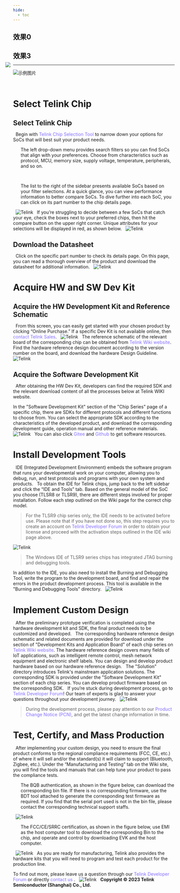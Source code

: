 ```yaml
---
hide:
  - toc
---
```


## 效果0


## 效果3

-----------------------------------------------------------------------------------------------------

<!DOCTYPE html>
<html lang="en">
<head>
    <meta charset="UTF-8">
    <meta name="viewport" content="width=device-width, initial-scale=1.0">
    <title>轮播图</title>
    <style>
        *{
            margin: 0;
            padding: 0;
            text-decoration: none;
            list-style: none;
            background-repeat: no-repeat;
        .carousel {
            position: relative;
            width: 1600px;
            height: 900px;
            overflow: hidden;
        }
        .carousel-inner {
            display: flex;
            width: 1600px;
            height: 900px;
            transition: transform 0.6s ease-in-out;
        }
        }
        .item {
            flex: 0 0 100%;
            height: 55vh%;
        }
        .item img {
            width: 100%;
            height: 100%;
            object-fit: cover;
        }
        .carousel-control {
            position: absolute;
            top: 50%;
            transform: translateY(-50%);
            color: #fff;
            font-size: 80px;
            z-index: 10;
            cursor: pointer;
        }
        .left {
            left: 25px;
        }
        .right {
            right: 25px;
        }
 
        .dots {
            position: absolute;
            bottom: 20px;
            left: 50%;
            z-index: 15;
            width: 60%;
            padding-left: 0;
            margin-left: -30%;
            text-align: center;
            list-style: none;
        }
 
        .dots > li {
            display: inline-block;
            width: 10px;
            height: 10px;
            margin: 1px;
            cursor: pointer;
            background-color: rgba(0,0,0,0);
            border: 1px solid #fff;
            border-radius: 10px;
        }
 
        .dots .active {
            width: 12px;
            height: 12px;
            margin: 0;
            background-color: #fff;
        }
    </style>
</head>
 
<body>
    <div class="carousel" id="carousel">
        <div class="carousel-inner">
            <div class="item">
                <img src="pic/图片1.png" style="background-color: pink;">
            </div>
            <div class="item">
                <img src="pic/图片2.png" style="background-color: bisque;">
            </div>
            <div class="item">
                <img src="pic/图片3.png" style="background-color: rgb(144, 255, 236);">
            </div>
            <div class="item">
                <img src="pic/图片4.png" style="background-color: rgb(248, 99, 124);">
            </div>
            <div class="item">
                <img src="pic/图片5.png" style="background-color: rgb(210, 161, 250);">
            </div>
            <div class="item">
                <img src="pic/图片6.png" style="background-color: rgb(210, 161, 250);">
            </div>
            <div class="item">
                <img src="pic/图片7.png" style="background-color: rgb(210, 161, 250);">
            </div>
            <div class="item">
                <img src="pic/图片8.png" style="background-color: rgb(210, 161, 250);">
            </div>
            <div class="item">
                <img src="pic/图片9.png" style="background-color: rgb(210, 161, 250);">
            </div>
            <div class="item">
                <img src="pic/图片14.png" style="background-color: rgb(210, 161, 250);">
            </div>
        </div>
        <div class="carousel-control left" onclick="prevSlide()">&lsaquo;</div>
        <div class="carousel-control right" onclick="nextSlide()">&rsaquo;</div>
 
        <div class="dots">
            <li class="active" onclick="jumpToSlide(0)"></li>
            <li onclick="jumpToSlide(1)"></li>
            <li onclick="jumpToSlide(2)"></li>
            <li onclick="jumpToSlide(3)"></li>
            <li onclick="jumpToSlide(4)"></li>
            <li onclick="jumpToSlide(5)"></li>
            <li onclick="jumpToSlide(6)"></li>
            <li onclick="jumpToSlide(7)"></li>
            <li onclick="jumpToSlide(8)"></li>
            <li onclick="jumpToSlide(9)"></li>
        </div>
    </div>
</body>
    <script>
        let items = document.querySelectorAll('.item');
        let current = 0;
        function showSlide() {
            items.forEach(item => {
                item.style.transform = `translateX(-${current * 100}%)`;
            });
            updateDots();
        }
 
        function prevSlide() {
            if (current > 0) {
                current--;
            } else {
                current = items.length - 1;
            }
            showSlide();
        }
 
        function nextSlide() {
            if (current < items.length - 1) {
                current++;
            } else {
                current = 0;
            }
            showSlide();
        }
 
        let timer = setInterval(nextSlide, 3000);
 
        function pauseTimer() {
            clearInterval(timer);
        }
        function resumeTimer() {
            timer = setInterval(nextSlide, 3000);
        }
 
        document.getElementById('carousel').addEventListener('mouseover', pauseTimer);
        document.getElementById('carousel').addEventListener('mouseout', resumeTimer);
 
        let dots = document.querySelectorAll('.dots li');
 
        function updateDots() {
            dots.forEach(dot => {
                dot.classList.remove('active');
            });
            dots[current].classList.add('active');
        }
 
        function jumpToSlide(index) {
            current = index;
            showSlide();
            updateDots();
        }
    </script>
</html>


## 效果4

&nbsp;
Need to develop a new product? Here’s a guide for getting started with Telink’s innovative connectivity SoCs.
&nbsp;

<div style="position: relative; display: inline-block;">
    <img src="pic/图片1.png" alt="示例图片" style="width: 200px;"/>
    <div style="position: absolute; bottom: 10px; right: 10px; color: white; background: rgba(0, 0, 0, 0.5); padding: 5px;">
        示例
    </div>
</div>

<div style="position: relative; display: inline-block;">
    <a href="https://doc.telink-semi.cn/doc/zh/">
    <img src="pic/图片1.png" alt="示例图片" style="width: 200px;"/>
    <div style="position: absolute; bottom: 10px; right: 10px; color: white; background: rgba(0, 0, 0, 0.5); padding: 5px;">
        <a href="https://doc.telink-semi.cn/doc/zh/">Point 1</a>
    </div>
</div>

<div style="position: relative; display: inline-block;">
    <img src="pic/图片1.png" alt="示例图片" style="width: 300px;"/>
    <div style="position: absolute; bottom: 10px; right: 10px; color: white; background: rgba(0, 0, 0, 0.5); padding: 5px;">
        <a href="https://doc.telink-semi.cn/doc/zh/" style="position: absolute; bottom: 10px; right: 10px; color: white; background: rgba(0, 0, 0, 0.5); padding: 5px;">1</a>
        <a href="https://doc.telink-semi.cn/doc/zh/software/" style="position: absolute; bottom: 20px; right: 10px; color: red; background: rgba(0, 0, 0, 0.5); padding: 5px;">2</a>
    </div>
</div>

:octicons-heart-fill-24:{ .heart } 2

This guide shows you how to use [<font color=LightSlateBlue>Telink Chip Selection Tool</font>](https://products.telink-semi.cn/#/), [<font color=LightSlateBlue>Telink Wiki website</font>](http://wiki.telink-semi.cn/wiki/), [<font color=LightSlateBlue>Telink Developer Forum</font>](https://developers.telink-semi.cn/)，[<font color=LightSlateBlue>Gitee</font>](https://gitee.com/telink-semi)，[<font color=LightSlateBlue>Github</font>](https://github.com/telink-semi) and other support resources can easily locate the chip model, obtain the development kit and SDK, verify the product prototype and realize the customized design, and finally pass the certification test and put into mass production.
&nbsp;
If you want to know more about Telink, you can go to [<font color=LightSlateBlue>Telink official website</font>](https://www.telink-semi.com/for-developers/) find the information you need.
&nbsp;

<div style="position:relative; display: inline-block;">
<img src="pic/图片14.png" alt="示例图片"/>
  <a href="https://doc.telink-semi.cn/doc/zh/" title="122"><img src="pic/icon1.png" alt="1" style="position: absolute; bottom: 10px; right: 80px; color: white;"></a>
  <a href="https://doc.telink-semi.cn/doc/zh/software/" title="11"><img src="pic/icon2.png" alt="2" style="width: 40px; position: absolute; bottom: 20px; right: 700px; color: red;"></a>
</div>

<!DOCTYPE html>
<html>
<head>
<style>
.icon {
  width: 50px;
  height: 50px;
  transition: transform 0.2s; /* 添加变换效果 */
}
 
.icon:hover {
  transform: scale(1.2); /* 鼠标悬停时放大 */
}
</style>
</head>
<body>
 
<div style="position:relative; display: inline-block;">
<img src="pic/图片14.png" alt="示例图片"/>
  <a href="https://doc.telink-semi.cn/doc/zh/" title="122"><img src="pic/icon1.png" class="icon" alt="1" style="position: absolute; bottom: 10px; right: 80px; color: white;"></a>
  <a href="https://doc.telink-semi.cn/doc/zh/software/" title="11"><img src="pic/icon2.png" class="icon" alt="2" style="width: 40px; position: absolute; bottom: 20px; right: 700px; color: red;"></a>
</div>
 
</body>
</html>

&nbsp;

# Select Telink Chip 

## Select Telink Chip 
&nbsp;
Begin with [<font color=LightSlateBlue>Telink Chip Selection Tool</font>](https://products.telink-semi.cn/#/) to narrow down your options for SoCs that will best suit your product needs.
&nbsp;
- The left drop-down menu provides search filters so you can find SoCs that align with your preferences. Choose from characteristics such as protocol, MCU, memory size, supply voltage, temperature, peripherals, and so on.

&nbsp;
- The list to the right of the sidebar presents available SoCs based on your filter selections. At a quick glance, you can view performance information to better compare SoCs. To dive further into each SoC, you can click on its part number to the chip details page.

&nbsp;
![Telink](pic/图片8.png "Telink")
&nbsp;
If you’re struggling to decide between a few SoCs that catch your eye, check the boxes next to your preferred chips, then hit the compare button on the upper right corner. Unique attributes for your selections will be displayed in red, as shown below.
&nbsp;
![Telink](pic/图片9.png "Telink")
&nbsp;
## Download the Datasheet
&nbsp;
Click on the specific part number to check its details page. On this page, you can read a thorough overview of the product and download the datasheet for additional information. 
&nbsp;
![Telink](pic/图片10.png "Telink")
&nbsp;
# Acquire HW and SW Dev Kit
## Acquire the HW Development Kit and Reference Schematic
&nbsp;
From this screen, you can easily get started with your chosen product by clicking “Online Purchase.” If a specific Dev Kit is not available online, then [<font color=LightSlateBlue>contact Telink Sales</font>](https://www.telink-semi.cn/contact-us/).
&nbsp;
![Telink](pic/图片11.png "Telink")
&nbsp;
The reference schematic of the relevant board of the corresponding chip can be obtained from [<font color=LightSlateBlue>Telink Wiki website</font>](http://wiki.telink-semi.cn/wiki/). Find the hardware reference design document according to the version number on the board, and download the hardware Design Guideline.
&nbsp;
![Telink](pic/图片2.png "Telink")
&nbsp;
## Acquire the Software Development Kit
&nbsp;
After obtaining the HW Dev Kit, developers can find the required SDK and the relevant download content of all the processes below at [Telink WIKI website](http://wiki.telink-semi.cn/wiki/).

In the "Software Development Kit" section of the "Chip Series" page of a specific chip, there are SDKs for different protocols and different functions to choose from. You can select the appropriate SDK according to the characteristics of the developed product, and download the corresponding development guide, operation manual and other reference materials.
&nbsp;
![Telink](pic/图片12.png "Telink")
&nbsp;
You can also click [<font color=LightSlateBlue>Gitee</font>](https://gitee.com/telink-semi) and [<font color=LightSlateBlue>Github</font>](https://github.com/telink-semi) to get software resources.
&nbsp;
# Install Development Tools 
&nbsp;
IDE (Integrated Development Environment) embeds the software program that runs your developmental work on your computer, allowing you to debug, run, and test protocols and programs with your own system and products.
&nbsp;
To obtain the IDE for Telink chips, jump back to the left sidebar and click the “IDE and Tools” tab. Based on the general model of the SoC you choose (TLSR8 or TLSR9), there are different steps involved for proper installation. Follow each step outlined on the Wiki page for the correct chip model.

> For the TLSR9 chip series only, the IDE needs to be activated before use. Please note that if you have not done so, this step requires you to create an account on [<font color=LightSlateBlue>Telink Developer Forum</font>](https://developers.telink-semi.cn/) in order to obtain your license and proceed with the activation steps outlined in the IDE wiki page above.

![Telink](pic/图片3.png "Telink")

> The Windows IDE of TLSR9 series chips has integrated JTAG burning and debugging tools.

In addition to the IDE, you also need to install the Burning and Debugging Tool, write the program to the development board, and find and repair the errors in the product development process. This tool is available in the "Burning and Debugging Tools" directory.
&nbsp;
![Telink](pic/图片4.png "Telink")
&nbsp;
# Implement Custom Design
&nbsp;
After the preliminary prototype verification is completed using the hardware development kit and SDK, the final product needs to be customized and developed.
&nbsp;
The corresponding hardware reference design schematic and related documents are provided for download under the section of "Development Kits and Application Board" of each chip series on [<font color=LightSlateBlue>Telink Wiki website</font>](http://wiki.telink-semi.cn/wiki/). The hardware reference design covers many fields of IoT applications, such as intelligent remote control, mesh network equipment and electronic shelf labels. You can design and develop product hardware based on our hardware reference design. 
&nbsp;
The "Solution" directory introduces Telink's mainstream application solutions. The corresponding SDK is provided under the "Software Development Kit" section of each chip series. You can develop product firmware based on the corresponding SDK.
&nbsp;
If you’re stuck during development process, go to [<font color=LightSlateBlue>Telink Developer Forum</font>](https://developers.telink-semi.cn/)! Our team of experts is glad to answer your questions throughout your development journey.
&nbsp;
![Telink](pic/图片13.png "Telink")

> During the development process, please pay attention to our [<font color=LightSlateBlue>Product Change Notice (PCN)</font>](https://doc.telink-semi.cn/index/index/index/id/274.html), and get the latest change information in time.

# Test, Certify, and Mass Production
&nbsp;
After implementing your custom design, you need to ensure the final product conforms to the regional compliance requirements (FCC, CE, etc.) of where it will sell and/or the standard(s) it will claim to support (Bluetooth, Zigbee, etc.). Under the “Manufacturing and Testing” tab on the Wiki site, you will find the tools and manuals that can help tune your product to pass the compliance tests. 
&nbsp;
- The BQB authentication, as shown in the figure below, can download the corresponding bin file. If there is no corresponding firmware, use the BDT tool attached to generate the corresponding test firmware as required. If you find that the serial port used is not in the bin file, please contact the corresponding technical support staffs.

&nbsp;
 ![Telink](pic/图片5.png "Telink")
&nbsp;
- The FCC/CE/SRRC certification, as shown in the figure below, use EMI as the host computer tool to download the corresponding Bin to the chip, and operate and control by downloading EVK and the host computer.

&nbsp;
 ![Telink](pic/图片6.png "Telink")
&nbsp;
As you are ready for manufacturing, Telink also provides the hardware kits that you will need to program and test each product for the production line.

To find out more, please leave us a question through our  [<font color=LightSlateBlue>Telink Developer Forum</font>](https://developers.telink-semi.cn/) or directly [<font color=LightSlateBlue>contact us</font>](https://www.telink-semi.cn/contact-us/) .
&nbsp;
![Telink](pic/图片1.png "Telink")
&nbsp;
**Copyright © 2023 Telink Semiconductor (Shanghai) Co., Ltd.**
&nbsp;


